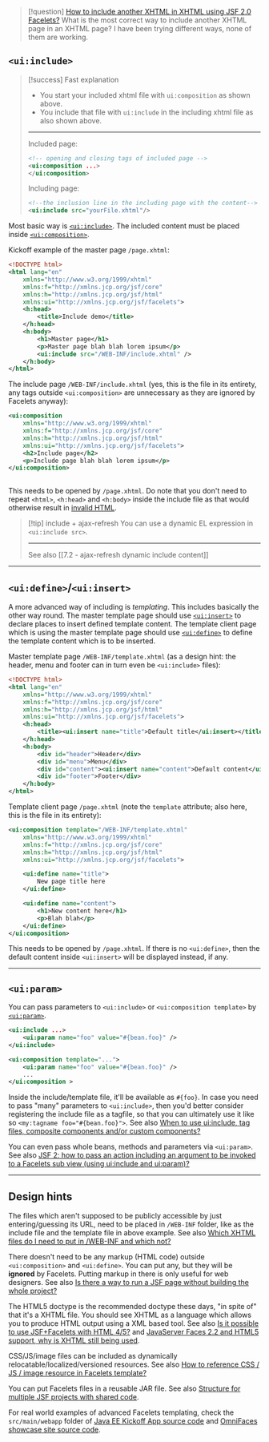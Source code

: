 > [!question] [How to include another XHTML in XHTML using JSF 2.0 Facelets?](https://stackoverflow.com/questions/4792862/how-to-include-another-xhtml-in-xhtml-using-jsf-2-0-facelets)
> What is the most correct way to include another XHTML page in an XHTML page? I have been trying different ways, none of them are working.

## `<ui:include>`

>[!success] Fast explanation
>- You start your included xhtml file with `ui:composition` as shown above.
>- You include that file with `ui:include` in the including xhtml file as also shown above.
> ---
>Included page:
>```xml
><!-- opening and closing tags of included page -->
><ui:composition ...>
></ui:composition>
>```
>
>Including page:
>```xml
><!--the inclusion line in the including page with the content-->
><ui:include src="yourFile.xhtml"/>
>```


Most basic way is [`<ui:include>`](https://docs.oracle.com/javaee/7/javaserver-faces-2-2/vdldocs-facelets/ui/include.html).
The included content must be placed inside [`<ui:composition>`](https://docs.oracle.com/javaee/7/javaserver-faces-2-2/vdldocs-facelets/ui/composition.html).

Kickoff example of the master page `/page.xhtml`:

```xml
<!DOCTYPE html>
<html lang="en"
    xmlns="http://www.w3.org/1999/xhtml"
    xmlns:f="http://xmlns.jcp.org/jsf/core"
    xmlns:h="http://xmlns.jcp.org/jsf/html"
    xmlns:ui="http://xmlns.jcp.org/jsf/facelets">
    <h:head>
        <title>Include demo</title>
    </h:head>
    <h:body>
        <h1>Master page</h1>
        <p>Master page blah blah lorem ipsum</p>
        <ui:include src="/WEB-INF/include.xhtml" />
    </h:body>
</html>
```

The include page `/WEB-INF/include.xhtml` (yes, this is the file in its entirety, any tags outside `<ui:composition>` are unnecessary as they are ignored by Facelets anyway):

```xml
<ui:composition 
    xmlns="http://www.w3.org/1999/xhtml"
    xmlns:f="http://xmlns.jcp.org/jsf/core"
    xmlns:h="http://xmlns.jcp.org/jsf/html"
    xmlns:ui="http://xmlns.jcp.org/jsf/facelets">
    <h2>Include page</h2>
    <p>Include page blah blah lorem ipsum</p>
</ui:composition>
  
```

This needs to be opened by `/page.xhtml`. Do note that you don't need to repeat `<html>`, `<h:head>` and `<h:body>` inside the include file as that would otherwise result in [invalid HTML](http://validator.w3.org).

> [!tip] include + ajax-refresh
> You can use a dynamic EL expression in `<ui:include src>`.
>
> ---
> See also [[7.2 - ajax-refresh dynamic include content]]


---

## `<ui:define>`/`<ui:insert>`

A more advanced way of including is _templating_. This includes basically the other way round. The master template page should use [`<ui:insert>`](https://docs.oracle.com/javaee/7/javaserver-faces-2-2/vdldocs-facelets/ui/insert.html) to declare places to insert defined template content. The template client page which is using the master template page should use [`<ui:define>`](https://docs.oracle.com/javaee/7/javaserver-faces-2-2/vdldocs-facelets/ui/define.html) to define the template content which is to be inserted.

Master template page `/WEB-INF/template.xhtml` (as a design hint: the header, menu and footer can in turn even be `<ui:include>` files):

```xml
<!DOCTYPE html>
<html lang="en"
    xmlns="http://www.w3.org/1999/xhtml"
    xmlns:f="http://xmlns.jcp.org/jsf/core"
    xmlns:h="http://xmlns.jcp.org/jsf/html"
    xmlns:ui="http://xmlns.jcp.org/jsf/facelets">
    <h:head>
        <title><ui:insert name="title">Default title</ui:insert></title>
    </h:head>
    <h:body>
        <div id="header">Header</div>
        <div id="menu">Menu</div>
        <div id="content"><ui:insert name="content">Default content</ui:insert></div>
        <div id="footer">Footer</div>
    </h:body>
</html>
```

Template client page `/page.xhtml` (note the `template` attribute; also here, this is the file in its entirety):

```xml
<ui:composition template="/WEB-INF/template.xhtml"
    xmlns="http://www.w3.org/1999/xhtml"
    xmlns:f="http://xmlns.jcp.org/jsf/core"
    xmlns:h="http://xmlns.jcp.org/jsf/html"
    xmlns:ui="http://xmlns.jcp.org/jsf/facelets">

    <ui:define name="title">
        New page title here
    </ui:define>

    <ui:define name="content">
        <h1>New content here</h1>
        <p>Blah blah</p>
    </ui:define>
</ui:composition>
```

This needs to be opened by `/page.xhtml`. If there is no `<ui:define>`, then the default content inside `<ui:insert>` will be displayed instead, if any.


---

## `<ui:param>`

You can pass parameters to `<ui:include>` or `<ui:composition template>` by [`<ui:param>`](https://docs.oracle.com/javaee/7/javaserver-faces-2-2/vdldocs-facelets/ui/param.html).

```xml
<ui:include ...>
    <ui:param name="foo" value="#{bean.foo}" />
</ui:include>
```

```xml
<ui:composition template="...">
    <ui:param name="foo" value="#{bean.foo}" />
    ...
</ui:composition >
```

Inside the include/template file, it'll be available as `#{foo}`. In case you need to pass "many" parameters to `<ui:include>`, then you'd better consider registering the include file as a tagfile, so that you can ultimately use it like so `<my:tagname foo="#{bean.foo}">`. See also [When to use <ui:include>, tag files, composite components and/or custom components?](https://stackoverflow.com/questions/6822000)

You can even pass whole beans, methods and parameters via `<ui:param>`. See also [JSF 2: how to pass an action including an argument to be invoked to a Facelets sub view (using ui:include and ui:param)?](https://stackoverflow.com/questions/8004233/jsf-2-how-to-pass-an-action-including-an-argument-to-be-invoked-to-a-facelets-s)

---

## Design hints

The files which aren't supposed to be publicly accessible by just entering/guessing its URL, need to be placed in `/WEB-INF` folder, like as the include file and the template file in above example. See also [Which XHTML files do I need to put in /WEB-INF and which not?](https://stackoverflow.com/questions/9031811)

There doesn't need to be any markup (HTML code) outside `<ui:composition>` and `<ui:define>`. You can put any, but they will be **ignored** by Facelets. Putting markup in there is only useful for web designers. See also [Is there a way to run a JSF page without building the whole project?](https://stackoverflow.com/questions/10504190)

The HTML5 doctype is the recommended doctype these days, "in spite of" that it's a XHTML file. You should see XHTML as a language which allows you to produce HTML output using a XML based tool. See also [Is it possible to use JSF+Facelets with HTML 4/5?](https://stackoverflow.com/questions/2935759/is-it-possible-to-use-jsffacelets-with-html-4-5) and [JavaServer Faces 2.2 and HTML5 support, why is XHTML still being used](https://stackoverflow.com/questions/19189372/javaserver-faces-2-2-and-html5-support-why-is-xhtml-still-being-used).

CSS/JS/image files can be included as dynamically relocatable/localized/versioned resources. See also [How to reference CSS / JS / image resource in Facelets template?](https://stackoverflow.com/questions/8367421/how-to-reference-css-js-image-resource-in-facelets-template)

You can put Facelets files in a reusable JAR file. See also [Structure for multiple JSF projects with shared code](https://stackoverflow.com/questions/8320486).

For real world examples of advanced Facelets templating, check the `src/main/webapp` folder of [Java EE Kickoff App source code](https://github.com/javaeekickoff/java-ee-kickoff-app) and [OmniFaces showcase site source code](https://github.com/omnifaces/showcase).